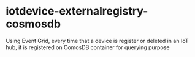 # iotdevice-externalregistry-cosmosdb
Using Event Grid, every time that a device is register or deleted in an IoT hub, it is registered on ComosDB container for querying purpose
